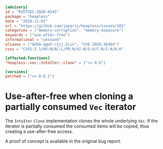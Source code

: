 ```toml
[advisory]
id = "RUSTSEC-2020-0145"
package = "heapless"
date = "2020-11-02"
url = "https://github.com/japaric/heapless/issues/181"
categories = ["memory-corruption", "memory-exposure"]
keywords = ["use-after-free"]
informational = "unsound"
aliases = ["GHSA-qgwf-r2jj-2ccv", "CVE-2020-36464"]
cvss = "CVSS:3.1/AV:N/AC:L/PR:N/UI:N/S:U/C:N/I:N/A:H"

[affected.functions]
"heapless::vec::IntoIter::clone" = ["<= 0.6"]

[versions]
patched = [">= 0.6.1"]
```

# Use-after-free when cloning a partially consumed `Vec` iterator

The `IntoIter` `Clone` implementation clones the whole underlying `Vec`.
If the iterator is partially consumed the consumed items will be copied, thus creating a use-after-free access.

A proof of concept is available in the original bug report.
